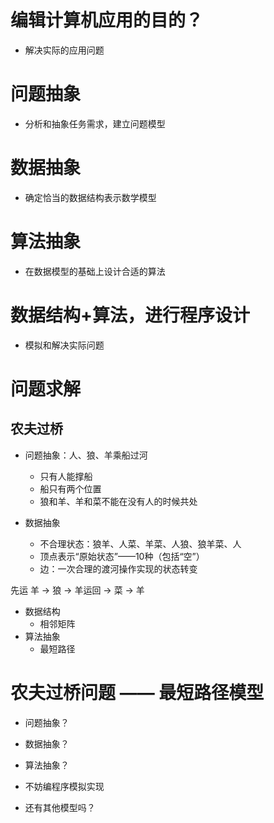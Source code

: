 # 编辑计算机应用的目的？
- 解决实际的应用问题
# 问题抽象
- 分析和抽象任务需求，建立问题模型
# 数据抽象
- 确定恰当的数据结构表示数学模型
# 算法抽象
- 在数据模型的基础上设计合适的算法
# 数据结构+算法，进行程序设计
- 模拟和解决实际问题

# 问题求解
## 农夫过桥

- 问题抽象：人、狼、羊乘船过河
  - 只有人能撑船
  - 船只有两个位置
  - 狼和羊、羊和菜不能在没有人的时候共处

- 数据抽象
  - 不合理状态：狼羊、人菜、羊菜、人狼、狼羊菜、人
  - 顶点表示“原始状态”——10种（包括“空”）
  - 边：一次合理的渡河操作实现的状态转变

先运 羊 -> 狼 -> 羊运回 -> 菜 -> 羊

- 数据结构
  - 相邻矩阵
- 算法抽象
  - 最短路径

# 农夫过桥问题 —— 最短路径模型
- 问题抽象？
- 数据抽象？
- 算法抽象？
- 不妨编程序模拟实现

- 还有其他模型吗？
